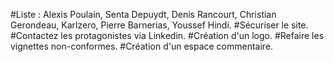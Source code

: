#Liste : Alexis Poulain, Senta Depuydt, Denis Rancourt, Christian Gerondeau,   Karlzero, Pierre Barnerias, Youssef Hindi.
#Sécuriser le site.
#Contactez les protagonistes via Linkedin.
#Création d'un logo.
#Refaire les vignettes non-conformes.
#Création d'un espace commentaire.